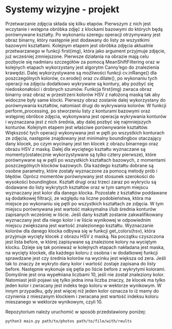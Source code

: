 # Systemy wizyjne - projekt
Przetwarzanie zdjęcia składa się kilku etapów. Pierwszym z nich jest wczytanie i wstępna obróbka
zdjęć z klockami bazowymi do których będą porównywane kształty. Po wykonaniu szeregu operacji
otrzymywany jest obraz binarny, który następnie jest dodawany do listy ze wszystkimi bazowymi
kształtami.
Kolejnym etapem jest obróbka zdjęcia aktualnie przetwarzanego w funkcji first(img), która jako
argument przyjmuje zdjęcie, już wcześniej zmniejszone. Pierwsze działania na obrazie mają celu pozbycie
się nadmiaru szczegółów za pomocą MeanShiftFiltering oraz w kolejnych etapach wykorzystany jest
algorytm Canny’ego do znalezienia krawędzi. Dalej wykorzystywane są możliwości funkcji cv.inRange()
dla poszczególnych kolorów, cv.erode() oraz cv.dilate(), po wykonaniu tych operacji na zdjęciu dodatkowo
wykrywane są kontury, aby pozbyć się niedoskonałości i drobnych szumów. Funkcja first(img) zwraca
obraz binarny oraz obraz w przestrzeni kolorów HSV z nałożoną maską tak aby widoczne były same
klocki. Pierwszy obraz zostanie dalej wykorzystany do porównywania kształtów, natomiast drugi do
wykrywania kolorów.
W funkcji perform_processing, po stworzeniu listy z konturami bazowymi oraz wstępnej obróbce
zdjęcia, wykonywana jest operacja wykrywania konturów i wyznaczana jest z nich średnia, aby dalej
pozbyć się najmniejszych konturów. Kolejnym etapem jest właściwe porównywanie kształtów. Większość
tych operacji wykonywana jest w pętli po wszystkich konturach ze zdjęcia, następnie znajdowany
jest minimalny boundingbox otaczający dany klocek, po czym wycinany jest ten klocek z obrazu
binarnego oraz obrazu HSV z maską. Dalej dla wyciętego kształtu wyznaczane są momenty(ostatecznie
wykorzystywane są tylko cztery pierwsze), które porównywane są w pętli po wszystkich kształtach
bazowych, z momentami poszczególnych klocków bazowych. Dla każdego kształtu dobrane są osobne
parametry, które zostały wyznaczone za pomocą metody prób i błędów. Oprócz momentów porównywany
jest stosunek szerokości do wysokości boundingbox. Kształt drugi oraz trzeci zaraz po wykryciu są
dodawane do listy wykrytych kształtów oraz w tym samym miejscu wyznaczany jest kolor dla danego
klocka. Pozostałe z kształtów poddawane są dodatkowej filtracji, ze względu na liczne podobieństwa, która
ma miejsce po wykonaniu się pętli po wszystkich kształtach ze zdjęcia. W tym miejscu porównywana jest
wartość maksymalna i/lub średnia konturów zapisanych wcześniej w liście. Jeśli dany kształt zostanie
zakwalifikowany wyznaczany jest dla niego kolor i w liście wynikowej w odpowiednim miejscu zwiększana
jest wartość znalezionego kształtu.
Wyznaczanie kolorów dla danego klocka odbywa się w funkcji get_colors(hsv), która przyjmuje wycięty
klocek z obrazu HSV z maską. Na początku czyszczona jest lista before, w której zapisywane są znalezione
kolory na wyciętym klocku. Dzieje się tak ponieważ w kolejnych etapach nakładana jest maska, na wycięty
klockek, dla każdego koloru z osobna i w dodatkowej funkcji sprawdzane jest czy średnia kolorów na
wycinku jest większa od zera. Jeśli tak to znaczy że wykryto dany kolor i wartość zostaje zapisana
do listy before. Następnie wykonuje się pętla po liście before z wykrytymi kolorami. Domyślnie jest ona
wypełniana liczbami 10, jeśli nie został znaleziony kolor. Natomiast jeśli pojawi się tylko jedna inna liczba
znaczy, że klocek ma tylko jeden kolor i zwracany jest indeks tego koloru w wektorze wynikowym. W
innym przypadku, gdy jest więcej niż jeden kolor oznacza to iż mamy do czynienia z mieszanym klockiem
i zwracana jest wartość indeksu koloru mieszanego w wektorze wynikowym, czyli 10.

Repozytorium należy uruchomić w sposób przedstawiony poniżej:
```
python3 main.py path/to/photos path/to/file/with/reults
```



